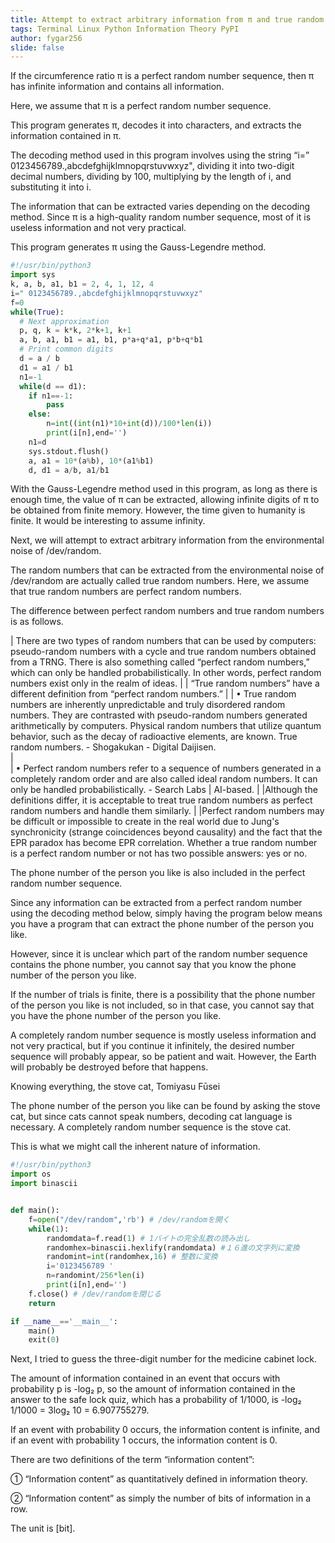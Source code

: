 ```yaml
---
title: Attempt to extract arbitrary information from π and true random number sequences
tags: Terminal Linux Python Information Theory PyPI
author: fygar256
slide: false
---
```


If the circumference ratio π is a perfect random number sequence, then π has infinite information and contains all information.

Here, we assume that π is a perfect random number sequence.

This program generates π, decodes it into characters, and extracts the information contained in π.

The decoding method used in this program involves using the string “i=” 0123456789.,abcdefghijklmnopqrstuvwxyz", dividing it into two-digit decimal numbers, dividing by 100, multiplying by the length of i, and substituting it into i.

The information that can be extracted varies depending on the decoding method. Since π is a high-quality random number sequence, most of it is useless information and not very practical.  

This program generates π using the Gauss-Legendre method.  

```info.py
#!/usr/bin/python3
import sys
k, a, b, a1, b1 = 2, 4, 1, 12, 4
i=" 0123456789.,abcdefghijklmnopqrstuvwxyz"
f=0
while(True):
  # Next approximation
  p, q, k = k*k, 2*k+1, k+1
  a, b, a1, b1 = a1, b1, p*a+q*a1, p*b+q*b1
  # Print common digits
  d = a / b
  d1 = a1 / b1
  n1=-1
  while(d == d1):
    if n1==-1:
        pass
    else:
        n=int((int(n1)*10+int(d))/100*len(i))
        print(i[n],end='')
    n1=d
    sys.stdout.flush()
    a, a1 = 10*(a%b), 10*(a1%b1)
    d, d1 = a/b, a1/b1
```
 

With the Gauss-Legendre method used in this program, as long as there is enough time, the value of π can be extracted, allowing infinite digits of π to be obtained from finite memory. However, the time given to humanity is finite. It would be interesting to assume infinity.

Next, we will attempt to extract arbitrary information from the environmental noise of /dev/random.

The random numbers that can be extracted from the environmental noise of /dev/random are actually called true random numbers. Here, we assume that true random numbers are perfect random numbers.

The difference between perfect random numbers and true random numbers is as follows.

| There are two types of random numbers that can be used by computers: pseudo-random numbers with a cycle and true random numbers obtained from a TRNG. There is also something called “perfect random numbers,” which can only be handled probabilistically. In other words, perfect random numbers exist only in the realm of ideas.
|
| “True random numbers” have a different definition from “perfect random numbers.”
|
| • True random numbers are inherently unpredictable and truly disordered random numbers. They are contrasted with pseudo-random numbers generated arithmetically by computers. Physical random numbers that utilize quantum behavior, such as the decay of radioactive elements, are known. True random numbers. - Shogakukan - Digital Daijisen.  
|  
| • Perfect random numbers refer to a sequence of numbers generated in a completely random order and are also called ideal random numbers. It can only be handled probabilistically. - Search Labs | AI-based.
|
|Although the definitions differ, it is acceptable to treat true random numbers as perfect random numbers and handle them similarly.
|
|Perfect random numbers may be difficult or impossible to create in the real world due to Jung's synchronicity (strange coincidences beyond causality) and the fact that the EPR paradox has become EPR correlation. Whether a true random number is a perfect random number or not has two possible answers: yes or no.  

The phone number of the person you like is also included in the perfect random number sequence.  

Since any information can be extracted from a perfect random number using the decoding method below, simply having the program below means you have a program that can extract the phone number of the person you like.  

However, since it is unclear which part of the random number sequence contains the phone number, you cannot say that you know the phone number of the person you like.

If the number of trials is finite, there is a possibility that the phone number of the person you like is not included, so in that case, you cannot say that you have the phone number of the person you like.

A completely random number sequence is mostly useless information and not very practical, but if you continue it infinitely, the desired number sequence will probably appear, so be patient and wait. However, the Earth will probably be destroyed before that happens.

Knowing everything, the stove cat, Tomiyasu Fūsei

The phone number of the person you like can be found by asking the stove cat, but since cats cannot speak numbers, decoding cat language is necessary. A completely random number sequence is the stove cat.

This is what we might call the inherent nature of information.

```phoneno.py
#!/usr/bin/python3
import os
import binascii


def main():
    f=open("/dev/random",'rb') # /dev/randomを開く
    while(1):
        randomdata=f.read(1) # 1バイトの完全乱数の読み出し
        randomhex=binascii.hexlify(randomdata) #１６進の文字列に変換
        randomint=int(randomhex,16) # 整数に変換
        i='0123456789 '
        n=randomint/256*len(i)
        print(i[n],end='')
    f.close() # /dev/randomを閉じる
    return

if __name__=='__main__':
	main()
	exit(0)

```


Next, I tried to guess the three-digit number for the medicine cabinet lock.

The amount of information contained in an event that occurs with probability p is -log₂ p, so the amount of information contained in the answer to the safe lock quiz, which has a probability of 1/1000, is -log₂ 1/1000 = 3log₂ 10 = 6.907755279.

If an event with probability 0 occurs, the information content is infinite, and if an event with probability 1 occurs, the information content is 0.

There are two definitions of the term “information content”:

① “Information content” as quantitatively defined in information theory.

② “Information content” as simply the number of bits of information in a row.

The unit is [bit].

